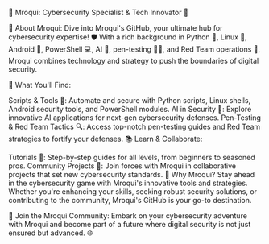 🔐 Mroqui: Cybersecurity Specialist & Tech Innovator 🔐

👤 About Mroqui:
Dive into Mroqui's GitHub, your ultimate hub for cybersecurity expertise! 🛡️ With a rich background in Python 🐍, Linux 🐧, Android 📱, PowerShell 💻, AI 🧠, pen-testing 🕵️‍♂️, and Red Team operations 🚩, Mroqui combines technology and strategy to push the boundaries of digital security.

🌟 What You'll Find:

Scripts & Tools 🧰: Automate and secure with Python scripts, Linux shells, Android security tools, and PowerShell modules.
AI in Security 🤖: Explore innovative AI applications for next-gen cybersecurity defenses.
Pen-Testing & Red Team Tactics 🔍: Access top-notch pen-testing guides and Red Team strategies to fortify your defenses.
📚 Learn & Collaborate:

Tutorials 📘: Step-by-step guides for all levels, from beginners to seasoned pros.
Community Projects 👥: Join forces with Mroqui in collaborative projects that set new cybersecurity standards.
🚀 Why Mroqui?
Stay ahead in the cybersecurity game with Mroqui's innovative tools and strategies. Whether you're enhancing your skills, seeking robust security solutions, or contributing to the community, Mroqui's GitHub is your go-to destination.

🔗 Join the Mroqui Community:
Embark on your cybersecurity adventure with Mroqui and become part of a future where digital security is not just ensured but advanced. 🌐
